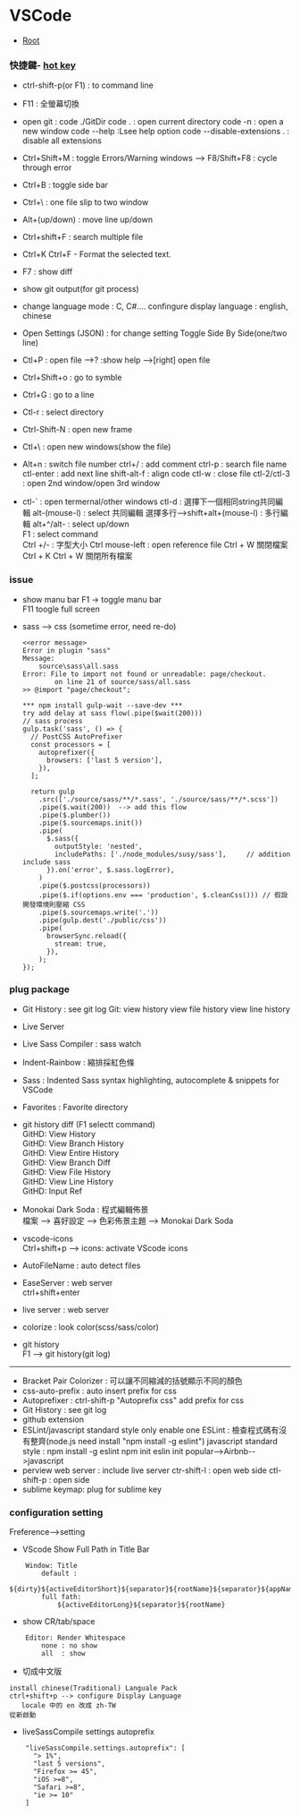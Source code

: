 # VSCode

*   [Root](../README.md)

### 快捷鍵-	[hot key](https://poychang.github.io/vscode-shortcuts/)
*	ctrl-shift-p(or F1) : to command line
*	F11 : 全螢幕切換
*	open git : code ./GitDir
			   code . : open current directory
			   code -n : open a new window
			   code --help :Lsee help option
			   code --disable-extensions . : disable all extensions
*	Ctrl+Shift+M : toggle Errors/Warning windows
				   --> F8/Shift+F8 : cycle through error
*	Ctrl+B		: toggle side bar
*	Ctrl+\		: one file slip to two window
*	Alt+(up/down) : move line up/down
*	Ctrl+shift+F : search multiple file
*	Ctrl+K Ctrl+F - Format the selected text.
*	F7			: show diff
*	show git output(for git process)

*	change language mode : C, C#....
	confingure display language : english, chinese
*	Open Settings (JSON) : for change setting
	Toggle Side By Side(one/two line)


*	Ctl+P : open file -->? :show help
					  -->[right] open file
* 	Ctrl+Shift+o : go to symble
*	Ctrl+G : go to a line

*	Ctl-r : select directory
*	Ctrl-Shift-N : open new frame
*	Ctl+\ : open new windows(show the file)
*	Alt+n : switch file number
	ctrl+/ : add comment
	ctrl-p : search file name
	ctl-enter : add next line
	shift-alt-f : align code
	ctl-w : close file
	ctl-2/ctl-3 : open 2nd window/open 3rd window
*	ctl-` : open termernal/other windows
	ctl-d : 選擇下一個相同string共同編輯
	alt-(mouse-l) : select 共同編輯
	選擇多行-->shift+alt+(mouse-l) : 多行編輯
	alt+^/alt- : select up/down  
	F1 : select command  
	Ctrl +/- : 字型大小
	Ctrl mouse-left : open reference file
	Ctrl + W 關閉檔案
	Ctrl + K Ctrl + W 關閉所有檔案

### issue
* show manu bar
	F1 -> toggle manu bar  
	F11 toogle full screen
	
* sass --> css (sometime error, need re-do)

	```
	<<error message>
	Error in plugin "sass"
	Message:
	    source\sass\all.sass
	Error: File to import not found or unreadable: page/checkout.
	        on line 21 of source/sass/all.sass
	>> @import "page/checkout";

	*** npm install gulp-wait --save-dev ***
	try add delay at sass flow(.pipe($wait(200)))
	// sass process
	gulp.task('sass', () => {
	  // PostCSS AutoPrefixer
	  const processors = [
	    autoprefixer({
	      browsers: ['last 5 version'],
	    }),
	  ];

	  return gulp
	    .src(['./source/sass/**/*.sass', './source/sass/**/*.scss'])
	    .pipe($.wait(200))  --> add this flow
	    .pipe($.plumber())
	    .pipe($.sourcemaps.init())
	    .pipe(
	      $.sass({
	        outputStyle: 'nested',
	        includePaths: ['./node_modules/susy/sass'],		// addition include sass
	      }).on('error', $.sass.logError),
	    )
	    .pipe($.postcss(processors))
	    .pipe($.if(options.env === 'production', $.cleanCss())) // 假設開發環境則壓縮 CSS
	    .pipe($.sourcemaps.write('.'))
	    .pipe(gulp.dest('./public/css'))
	    .pipe(
	      browserSync.reload({
	        stream: true,
	      }),
	    );
	});
	```



### plug package
*	Git History : see git log 
	Git: view history
		 view file history
		 view line history

*	Live Server

*	Live Sass Compiler : sass watch
*	Indent-Rainbow : 縮排採紅色條
* Sass : Indented Sass syntax highlighting, autocomplete & snippets for VSCode
*	Favorites : Favorite directory
*	git history diff  (F1 selectt command)  
	GitHD: View History  
	GitHD: View Branch History  
	GitHD: View Entire History  
	GitHD: View Branch Diff  
	GitHD: View File History  
	GitHD: View Line History  
	GitHD: Input Ref  
* Monokai Dark Soda : 程式編輯佈景  
	檔案 --> 喜好設定 --> 色彩佈景主題 --> Monokai Dark Soda
*	vscode-icons  
	Ctrl+shift+p --> icons: activate VScode icons
*	AutoFileName : auto detect files
* EaseServer : web server  
	ctrl+shift+enter 
* live server : web server	 
*	colorize : look color(scss/sass/color)
* git history  
	F1 --> git history(git log) 

***
* Bracket Pair Colorizer : 可以讓不同縮減的括號顯示不同的顏色
* css-auto-prefix : auto insert prefix for css
* Autoprefixer : ctrl-shift-p "Autoprefix css" add prefix for css 
*	Git History : see git log 
*	github extension
*	ESLint/javascript standard style only enable one
	ESLint : 檢查程式碼有沒有整齊(node.js need install "npm install -g eslint")
	javascript standard style : 
		npm install -g eslint
		npm init
		eslin init
			popular-->Airbnb-->javascript
*	perview web server : include live server
		ctr-shift-l : open web side
		ctl-shift-p : open side
*	sublime keymap: plug for sublime key


### configuration setting
Freference-->setting
*	VScode Show Full Path in Title Bar
```
	Window: Title 
		default :
			${dirty}${activeEditorShort}${separator}${rootName}${separator}${appName}
		full fath:
			${activeEditorLong}${separator}${rootName}
```
* show CR/tab/space
```
  	Editor: Render Whitespace
  		none : no show
  		all  : show
```
* 切成中文版  
```
install chinese(Traditional) Languale Pack
ctrl+shift+p --> configure Display Language
   locale 中的 en 改成 zh-TW
從新啟動
```
* liveSassCompile settings autoprefix
```
    "liveSassCompile.settings.autoprefix": [
      "> 1%",
      "last 5 versions",
      "Firefox >= 45",
      "iOS >=8",
      "Safari >=8",
      "ie >= 10"
    ]
```


